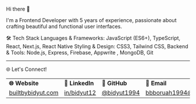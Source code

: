 Hi there 👋

I'm a Frontend Developer with 5 years of experience, passionate about crafting beautiful and functional user interfaces.

🛠️ Tech Stack
Languages & Frameworks: JavaScript (ES6+), TypeScript, React, Next.js, React Native
Styling & Design: CSS3, Tailwind CSS,
Backend & Tools: Node.js, Express, Firebase, Appwrite , MongoDB, Git

---

🌐 Let's Connect!

<table>
  <tr>
    <td><strong>🌐 Website</strong></td>
    <td><strong>💼 LinkedIn</strong></td>
    <td><strong>🐙 GitHub</strong></td>
    <td><strong>📧 Email</strong></td>
 
  </tr>
  <tr>
    <td><a href="https://www.builtbybidyut.com" target="_blank">builtbybidyut.com</a></td>
    <td><a href="https://linkedin.com/in/bidyut12" target="_blank">in/bidyut12</a></td>
    <td><a href="https://github.com/bidyut1994" target="_blank">@bidyut1994</a></td>
    <td><a href="mailto:bbboruah1994@gmail.com">bbboruah1994@gmail.com</a></td>
 
  </tr>
</table>
